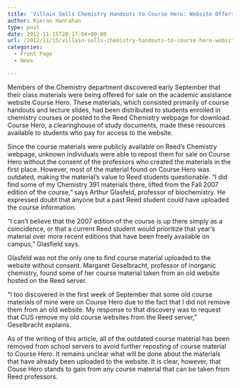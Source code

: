 ```yaml
---
title: 'Villain Sells Chemistry Handouts to Course Hero: Website Offers Study Material, for a Fee'
author: Kieran Hanrahan
type: post
date: 2012-11-15T20:17:04+00:00
url: /2012/11/15/villain-sells-chemistry-handouts-to-course-hero-website-offers-study-material-for-a-fee/
categories:
  - Front Page
  - News

---
```

Members of the Chemistry department discovered early September that their class materials were being offered for sale on the academic assistance website Course Hero. These materials, which consisted primarily of course handouts and lecture slides, had been distributed to students enrolled in chemistry courses or posted to the Reed Chemistry webpage for download. Course Hero, a clearinghouse of study documents, made these resources available to students who pay for access to the website.

Since the course materials were publicly available on Reed’s Chemistry webpage, unknown individuals were able to repost them for sale on Course Hero without the consent of the professors who created the materials in the first place. However, most of the material found on Course Hero was outdated, making the material’s value to Reed students questionable. “I did find some of my Chemistry 391 materials there, lifted from the Fall 2007 edition of the course,” says Arthur Glasfeld, professor of biochemistry. He expressed doubt that anyone but a past Reed student could have uploaded the course information.

“I can&#8217;t believe that the 2007 edition of the course is up there simply as a coincidence, or that a current Reed student would prioritize that year&#8217;s material over more recent editions that have been freely available on campus,” Glasfield says.

Glasfeld was not the only one to find course material uploaded to the website without consent. Margaret Geselbracht, professor of inorganic chemistry, found some of her course material taken from an old website hosted on the Reed server.

“I too discovered in the first week of September that some old course materials of mine were on Course Hero due to the fact that I did not remove them from an old website. My response to that discovery was to request that CUS remove my old course websites from the Reed server,” Geselbracht explains.

As of the writing of this article, all of the outdated course material has been removed from school servers to avoid further reposting of course material to Course Hero. It remains unclear what will be done about the materials that have already been uploaded to the website. It is clear, however, that Couse Hero stands to gain from any course material that can be taken from Reed professors.